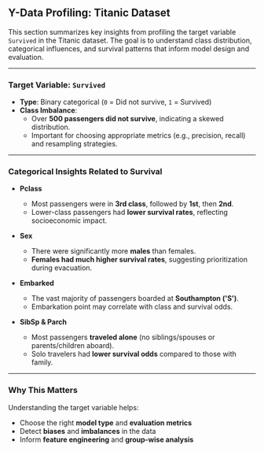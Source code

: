 ## Y-Data Profiling: Titanic Dataset

This section summarizes key insights from profiling the target variable `Survived` in the Titanic dataset. The goal is to understand class distribution, categorical influences, and survival patterns that inform model design and evaluation.

---

### Target Variable: `Survived`

- **Type**: Binary categorical (`0` = Did not survive, `1` = Survived)
- **Class Imbalance**:  
  - Over **500 passengers did not survive**, indicating a skewed distribution.
  - Important for choosing appropriate metrics (e.g., precision, recall) and resampling strategies.

---

###  Categorical Insights Related to Survival

- **Pclass**  
  - Most passengers were in **3rd class**, followed by **1st**, then **2nd**.  
  - Lower-class passengers had **lower survival rates**, reflecting socioeconomic impact.

- **Sex**  
  - There were significantly more **males** than females.  
  - **Females had much higher survival rates**, suggesting prioritization during evacuation.

- **Embarked**  
  - The vast majority of passengers boarded at **Southampton ('S')**.  
  - Embarkation point may correlate with class and survival odds.

- **SibSp & Parch**  
  - Most passengers **traveled alone** (no siblings/spouses or parents/children aboard).  
  - Solo travelers had **lower survival odds** compared to those with family.

---

###  Why This Matters

Understanding the target variable helps:
- Choose the right **model type** and **evaluation metrics**
- Detect **biases** and **imbalances** in the data
- Inform **feature engineering** and **group-wise analysis**

